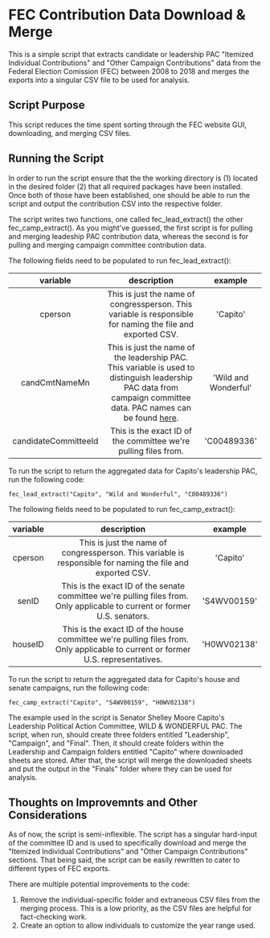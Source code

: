 # FEC Contribution Data Download & Merge
This is a simple script that extracts candidate or leadership PAC "Itemized Individual Contributions" and "Other Campaign Contributions" data from the Federal Election Comission (FEC) between 2008 to 2018 and merges the exports into a singular CSV file to be used for analysis. 

## Script Purpose
This script reduces the time spent sorting through the FEC website GUI, downloading, and merging CSV files. 

## Running the Script
In order to run the script ensure that the the working directory is (1) located in the desired folder (2) that all required packages have been installed. Once both of those have been established, one should be able to run the script and output the contribution CSV into the respective folder. 

The script writes two functions, one called fec_lead_extract() the other fec_camp_extract(). As you might've guessed, the first script is for pulling and merging leadeship PAC contribution data, whereas the second is for pulling and merging campaign committee contribution data. 

The following fields need to be populated to run fec_lead_extract():

|       variable       |                                                                                                              description                                                                                                             |        example       |
|:--------------------:|:------------------------------------------------------------------------------------------------------------------------------------------------------------------------------------------------------------------------------------:|:--------------------:|
| cperson              | This is just the name of congressperson. This variable is responsible for naming the file and exported CSV.                                                                                                                          | 'Capito'             |
| candCmtNameMn        | This is just the name of the leadership PAC. This variable is used to distinguish leadership PAC data from campaign committee data. PAC names can be found [here](https://www.opensecrets.org/pacs/industry.php?txt=Q03&cycle=2016). | 'Wild and Wonderful' |
| candidateCommitteeId | This is the exact ID of the committee we're pulling files from.                                                                                                                                                                      | 'C00489336'          |

To run the script to return the aggregated data for Capito's leadership PAC, run the following code:

`fec_lead_extract("Capito", "Wild and Wonderful", "C00489336")`

The following fields need to be populated to run fec_camp_extract():

| variable |                                                            description                                                           |   example   |
|:--------:|:--------------------------------------------------------------------------------------------------------------------------------:|:-----------:|
| cperson  | This is just the name of congressperson. This variable is responsible for naming the file and exported CSV.                      | 'Capito'    |
| senID    | This is the exact ID of the senate committee we're pulling files from. Only applicable to current or former U.S. senators.       | 'S4WV00159' |
| houseID  | This is the exact ID of the house committee we're pulling files from. Only applicable to current or former U.S. representatives. | 'H0WV02138' |

To run the script to return the aggregated data for Capito's house and senate campaigns, run the following code:

`fec_camp_extract("Capito", "S4WV00159", "H0WV02138")`

The example used in the script is Senator Shelley Moore Capito's Leadership Political Action Committee, WILD & WONDERFUL PAC. The script, when run, should create three folders entitled "Leadership", "Campaign", and "Final". Then, it should create folders within the Leadership and Campaign folders entitled "Capito" where downloaded sheets are stored. After that, the script will merge the downloaded sheets and put the output in the "Finals" folder where they can be used for analysis.

## Thoughts on Improvemnts and Other Considerations

As of now, the script is semi-inflexible. The script has a singular hard-input of the committee ID and is used to specifically download and merge the "Itemized Individual Contributions" and "Other Campaign Contributions" sections. That being said, the script can be easily rewritten to cater to different types of FEC exports.

There are multiple potential improvements to the code:
1. Remove the individual-specific folder and extraneous CSV files from the merging process. This is a low priority, as the CSV files are helpful for fact-checking work.
2. Create an option to allow individuals to customize the year range used.
